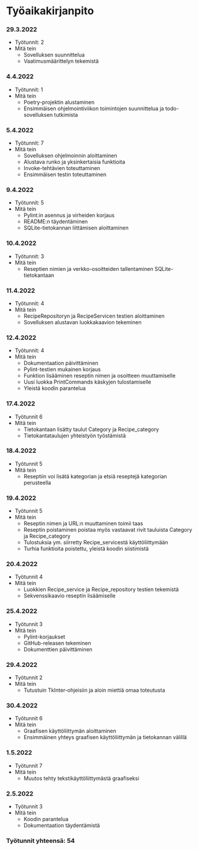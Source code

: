 # Työaikakirjanpito

### 29.3.2022
- Työtunnit: 2
- Mitä tein
  - Sovelluksen suunnittelua
  - Vaatimusmäärittelyn tekemistä

### 4.4.2022
- Työtunnit: 1
- Mitä tein
  - Poetry-projektin alustaminen
  - Ensimmäisen ohjelmointiviikon toimintojen suunnittelua ja todo-sovelluksen tutkimista

### 5.4.2022
- Työtunnit: 7
- Mitä tein
  - Sovelluksen ohjelmoinnin aloittaminen
  - Alustava runko ja yksinkertaisia funktioita
  - Invoke-tehtävien toteuttaminen
  - Ensimmäisen testin toteuttaminen

### 9.4.2022
- Työtunnit: 5
- Mitä tein
  - Pylint:in asennus ja virheiden korjaus
  - README:n täydentäminen
  - SQLite-tietokannan liittämisen aloittaminen

### 10.4.2022
- Työtunnit: 3
- Mitä tein
  - Reseptien nimien ja verkko-osoitteiden tallentaminen SQLite-tietokantaan

### 11.4.2022
- Työtunnit: 4
- Mitä tein
  - RecipeRepositoryn ja RecipeServicen testien aloittaminen
  - Sovelluksen alustavan luokkakaavion tekeminen

### 12.4.2022
- Työtunnit: 4
- Mitä tein
  - Dokumentaation päivittäminen
  - Pylint-testien mukainen korjaus
  - Funktion lisääminen reseptin nimen ja osoitteen muuttamiselle
  - Uusi luokka PrintCommands käskyjen tulostamiselle
  - Yleistä koodin parantelua

### 17.4.2022
- Työtunnit 6
- Mitä tein
  - Tietokantaan lisätty taulut Category ja Recipe_category
  - Tietokantataulujen yhteistyön työstämistä

### 18.4.2022
- Työtunnit 5
- Mitä tein
  - Reseptiin voi lisätä kategorian ja etsiä reseptejä kategorian perusteella

### 19.4.2022
- Työtunnit 5
- Mitä tein
  - Reseptin nimen ja URL:n muuttaminen toimii taas
  - Reseptin poistaminen poistaa myös vastaavat rivit tauluista Category ja Recipe_category
  - Tulostuksia ym. siirretty Recipe_servicestä käyttöliittymään
  - Turhia funktioita poistettu, yleistä koodin siistimistä

### 20.4.2022
- Työtunnit 4
- Mitä tein
  - Luokkien Recipe_service ja Recipe_repository testien tekemistä
  - Sekvenssikaavio reseptin lisäämiselle

### 25.4.2022
- Työtunnit 3
- Mitä tein
  - Pylint-korjaukset
  - GitHub-releasen tekeminen
  - Dokumenttien päivittäminen

### 29.4.2022
- Työtunnit 2
- Mitä tein
  - Tutustuin TkInter-ohjeisiin ja aloin miettiä omaa toteutusta

### 30.4.2022
- Työtunnit 6
- Mitä tein
  - Graafisen käyttöliittymän aloittaminen
  - Ensimmäinen yhteys graafisen käyttöliittymän ja tietokannan välillä

### 1.5.2022
- Työtunnit 7
- Mitä tein
  - Muutos tehty tekstikäyttöliittymästä graafiseksi

### 2.5.2022
- Työtunnit 3
- Mitä tein
  - Koodin parantelua
  - Dokumentaation täydentämistä

### Työtunnit yhteensä: 54
